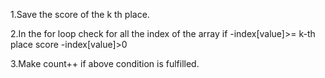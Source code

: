 1.Save the score of the k th place.


2.In the for loop check for all the index of the array if
  -index[value]>= k-th place score
  -index[value]>0


3.Make count++ if above condition is fulfilled.
